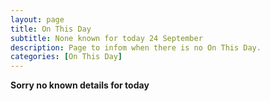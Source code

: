 ```yaml
---
layout: page
title: On This Day
subtitle: None known for today 24 September
description: Page to infom when there is no On This Day.
categories: [On This Day]
---
```


**Sorry no known details for today**
